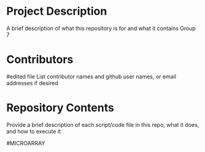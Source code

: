 # Project Description

A brief description of what this repository is for and what it contains
Group 7
# Contributors
#edited file
List contributor names and github user names, or email addresses if desired

# Repository Contents

Provide a brief description of each script/code file in this repo, what it does, and how to execute it

#MICROARRAY 

